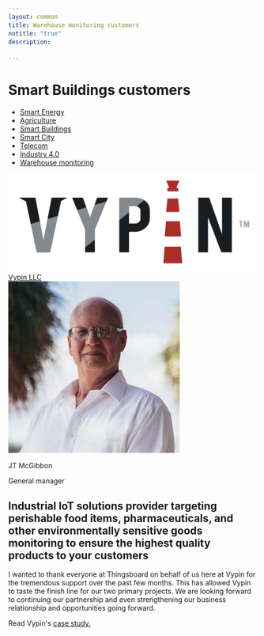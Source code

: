 ```yaml
---
layout: common
title: Warehouse monitoring customers
notitle: "true"
description:

---
```


<h1 class="mainTitle smart-buildings">Smart Buildings customers</h1>

<nav class="customers-nav">
    <ul>
        <li>
            <a href="/industries/smart-energy/">Smart Energy</a>
        </li>
        <li>
            <a href="/industries/agriculture/">Agriculture</a>
        </li>
        <li>
            <a href="/industries/smart-buildings/">Smart Buildings</a>
        </li>
        <li>
            <a href="/industries/smart-city/">Smart City</a>
        </li>
        <li>
            <a href="/industries/telecom/">Telecom</a>
        </li>
        <li>
            <a href="/industries/industry40/">Industry 4.0</a>
        </li>
        <li>
            <a href="/industries/warehouse-monitoring/" class="active">Warehouse monitoring</a>
        </li>
    </ul>
</nav>

<div class="customer-block">
    <div class="customer-company">
        <img class="customer-logo" src="/images/customers/vypin.jpeg" alt="Vypin LLC">
        <a class="outlink" href="https://www.vypin.com/"> Vypin LLC </a>
    </div>
    <div class="customer-content">
        <div class="person-container">
            <img class="person-logo" src="/images/customers/JTMcGibbon.jpeg" alt="JT McGibbon">
            <div class="person-title">
                <p class="person-name"> JT McGibbon </p>
                <p class="person-position"> General manager </p>
            </div>
        </div>
        <h2>
            Industrial IoT solutions provider targeting perishable food items, pharmaceuticals, and other environmentally sensitive goods monitoring to ensure the highest quality products to your customers
        </h2>
        <p>
            I wanted to thank everyone at Thingsboard on behalf of us here at Vypin for the tremendous support over the past few months. This has allowed Vypin to taste the finish line for our two primary projects. We are looking forward to continuing our partnership and even strengthening our business relationship and opportunities going forward.
        </p>
        <p>
            Read Vypin's <a href="/case-study/Vypin.pdf">case study.</a>
        </p>
    </div>
</div>
